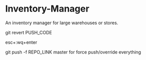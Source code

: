 # Inventory-Manager
An inventory manager for large warehouses or stores.

git revert PUSH_CODE

esc+:wq+enter

git push -f REPO_LINK master
for force push/override everything


